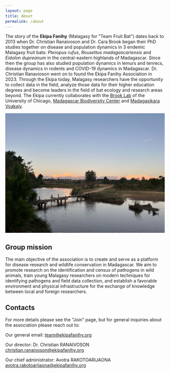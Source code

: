 ```yaml
---
layout: page
title: About
permalink: /about
---
```



The story of the **Ekipa Fanihy** (Malagasy for "Team Fruit Bat") dates back  to 2013 when Dr. Christian Ranaivoson and Dr. Cara Brook began their PhD studies together on disease and population dynamics in 3 endemic Malagasy fruit bats: *Pteropus rufus*, *Rousettus madagascariensis* and *Eidolon dupreanum* in the central-eastern highlands of Madagascar. Since then the group has also studied population dynamics in lemurs and tenrecs, disease dynamics in rodents and COVID-19 dynamics in Madagascar. Dr. Christian Ranavioson went on to found the Ekipa Fanihy Association in 2023. Through the Ekipa today, Malagasy researchers have the opportunity to collect data in the field, analyze those data for their higher education degrees and become leaders in the field of bat ecology and research areas beyond. The Ekipa currently collaborates with the [Brook Lab](https://brooklab.org/) of the University of Chicago, [Madagascar Biodiversity Center](https://www.madagascarbio.org/) and [Madagasikara Voakajy](https://www.madagasikara-voakajy.org/). 

<img src="/assets/river_Morarano.jpeg" alt="river" class="float-end col-md-5" />

<h2>Group mission</h2>

The main objective of the association is to create and serve as a platform for disease research and wildlife conservation in Madagascar. We aim to promote research on the identification and census of pathogens in wild animals, train young Malagasy researchers on modern techniques for identifying pathogens and field data collection, and establish a favorable environment and physical infrastructure for the exchange of knowledge between local and foreign researchers.

<h2>Contacts</h2>

For more details please see the "Join" page, but for general inquiries about the association please reach out to:

Our general email: <team@ekipafanihy.org>

Our director: Dr. Christian RANAIVOSON <christian.ranaivoson@ekipafanihy.org>

Our chief administrator: Avotra RAKOTOARIJAONA <avotra.rakotoarijaona@ekipafanihy.org>
